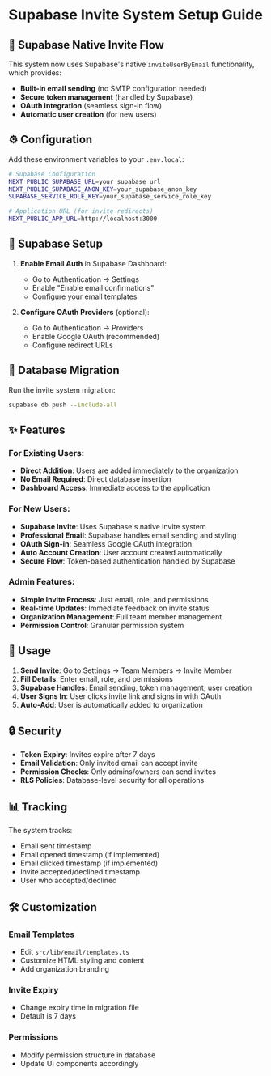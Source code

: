 # Supabase Invite System Setup Guide

## 🚀 Supabase Native Invite Flow

This system now uses Supabase's native `inviteUserByEmail` functionality, which provides:

- **Built-in email sending** (no SMTP configuration needed)
- **Secure token management** (handled by Supabase)
- **OAuth integration** (seamless sign-in flow)
- **Automatic user creation** (for new users)

## ⚙️ Configuration

Add these environment variables to your `.env.local`:

```bash
# Supabase Configuration
NEXT_PUBLIC_SUPABASE_URL=your_supabase_url
NEXT_PUBLIC_SUPABASE_ANON_KEY=your_supabase_anon_key
SUPABASE_SERVICE_ROLE_KEY=your_supabase_service_role_key

# Application URL (for invite redirects)
NEXT_PUBLIC_APP_URL=http://localhost:3000
```

## 🔧 Supabase Setup

1. **Enable Email Auth** in Supabase Dashboard:

   - Go to Authentication → Settings
   - Enable "Enable email confirmations"
   - Configure your email templates

2. **Configure OAuth Providers** (optional):
   - Go to Authentication → Providers
   - Enable Google OAuth (recommended)
   - Configure redirect URLs

## 🚀 Database Migration

Run the invite system migration:

```bash
supabase db push --include-all
```

## ✨ Features

### For Existing Users:

- **Direct Addition**: Users are added immediately to the organization
- **No Email Required**: Direct database insertion
- **Dashboard Access**: Immediate access to the application

### For New Users:

- **Supabase Invite**: Uses Supabase's native invite system
- **Professional Email**: Supabase handles email sending and styling
- **OAuth Sign-in**: Seamless Google OAuth integration
- **Auto Account Creation**: User account created automatically
- **Secure Flow**: Token-based authentication handled by Supabase

### Admin Features:

- **Simple Invite Process**: Just email, role, and permissions
- **Real-time Updates**: Immediate feedback on invite status
- **Organization Management**: Full team member management
- **Permission Control**: Granular permission system

## 🎯 Usage

1. **Send Invite**: Go to Settings → Team Members → Invite Member
2. **Fill Details**: Enter email, role, and permissions
3. **Supabase Handles**: Email sending, token management, user creation
4. **User Signs In**: User clicks invite link and signs in with OAuth
5. **Auto-Add**: User is automatically added to organization

## 🔒 Security

- **Token Expiry**: Invites expire after 7 days
- **Email Validation**: Only invited email can accept invite
- **Permission Checks**: Only admins/owners can send invites
- **RLS Policies**: Database-level security for all operations

## 📊 Tracking

The system tracks:

- Email sent timestamp
- Email opened timestamp (if implemented)
- Email clicked timestamp (if implemented)
- Invite accepted/declined timestamp
- User who accepted/declined

## 🛠️ Customization

### Email Templates

- Edit `src/lib/email/templates.ts`
- Customize HTML styling and content
- Add organization branding

### Invite Expiry

- Change expiry time in migration file
- Default is 7 days

### Permissions

- Modify permission structure in database
- Update UI components accordingly
